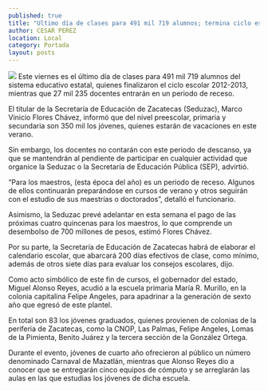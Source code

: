 ```yaml
---
published: true
title: "Ultimo día de clases para 491 mil 719 alumnos; termina ciclo escolar 2012-2013"
author: CESAR PEREZ
location: Local
category: Portada
layout: posts
---
```


![](http://i.imgur.com/OKmtq0Sm.jpg)
Este viernes es el último día de clases para 491 mil 719 alumnos del sistema educativo estatal, quienes finalizaron el ciclo escolar 2012-2013, mientras que 27 mil 235 docentes entrarán en un periodo de receso.

El titular de la Secretaría de Educación de Zacatecas (Seduzac), Marco Vinicio Flores Chávez, informó que del nivel preescolar, primaria y secundaria son 350 mil los jóvenes, quienes estarán de vacaciones en este verano.

Sin embargo, los docentes no contarán con este periodo de descanso, ya que se mantendrán al pendiente de participar en cualquier actividad que organice la Seduzac o la  Secretaría de Educación Pública (SEP), advirtió.

“Para los maestros, (esta época del año) es un periodo de receso. Algunos de ellos continuarán preparándose en cursos de verano y otros seguirán con el estudio de sus maestrías o doctorados”, detalló el funcionario.

Asimismo, la Seduzac prevé adelantar en esta semana el pago de las próximas cuatro quincenas para los maestros, lo que comprende un desembolso de 700 millones de pesos, estimó Flores Chávez.

Por su parte, la Secretaría de Educación de Zacatecas habrá de elaborar el calendario escolar, que abarcará 200 días efectivos de clase, como mínimo, además de otros siete días para evaluar los consejos escolares, dijo.

Como acto simbólico de este fin de cursos, el gobernador del estado, Miguel Alonso Reyes, acudió a la escuela primaria María R. Murillo, en la colonia capitalina Felipe Angeles, para apadrinar a la generación de sexto año que egresó de este plantel.

En total son 83 los jóvenes graduados, quienes provienen de colonias de la periferia de Zacatecas, como la CNOP, Las Palmas, Felipe Angeles, Lomas de la Pimienta, Benito Juárez y la tercera sección de la González Ortega.

Durante el evento, jóvenes de cuarto año ofrecieron al público un número denominado Carnaval de Mazatlán, mientras que Alonso Reyes dio a conocer que se entregarán cinco equipos de cómputo y se arreglarán las aulas en las que estudias los jóvenes de dicha escuela.
